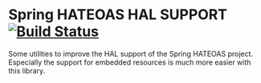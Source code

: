 # Spring HATEOAS HAL SUPPORT [![Build Status](https://build.fjobilabs.de/job/spring-hateoas-hal-support/job/master/badge/icon)](https://build.fjobilabs.de/blue/organizations/jenkins/spring-hateoas-hal-support/)

Some utilities to improve the HAL support of the Spring HATEOAS project. Especially the support for
embedded resources is much more easier with this library.